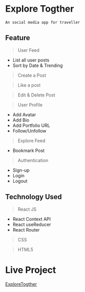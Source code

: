 # Explore Togther
    An social media app for traveller

## Feature
>User Feed
* List all user posts
* Sort by Date & Trending

>Create a Post

>Like a post

>Edit & Delete Post

>User Profile

* Add Avatar
* Add Bio
* Add Portfolio URL
* Follow/Unfollow

>Explore Feed
* Bookmark Post
>Authentication
* Sign-up
* Login
* Logout

## Technology Used
> React JS
* React Context API
* React useReducer
* React Router

> CSS

> HTML5

# Live Project
[ExploreTogther](https://exploretogther.netlify.app/)
